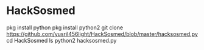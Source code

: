# HackSosmed

pkg install python
pkg install python2
git clone https://github.com/yusril456light/HackSosmed/blob/master/hacksosmed.py
cd HackSosmed
ls
python2 hacksosmed.py
